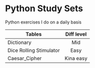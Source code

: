 # Python Study Sets 

<p> Python exercises I do on a daily basis </P>


| Tables        | Diff level         | 
| ------------- |:-------------:| 
| Dictionary      | Mid |
| Dice Rolling Stimulator      | Easy      |
| Caesar_Cipher  | Kina easy      | 
